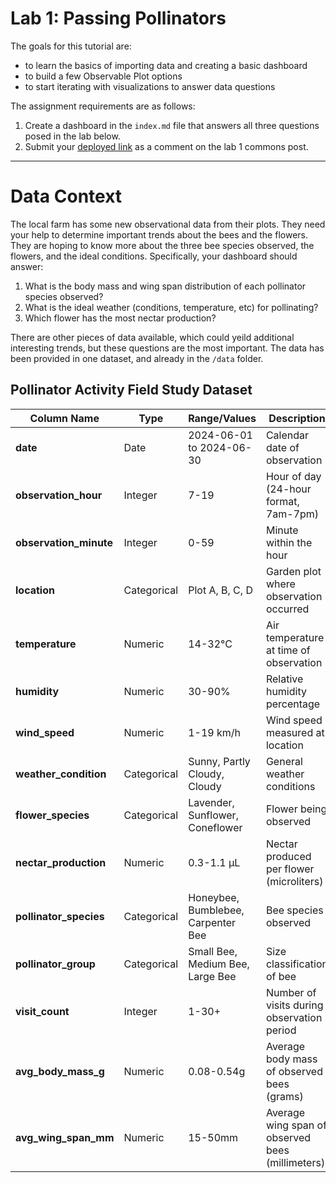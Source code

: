 # Lab 1: Passing Pollinators

The goals for this tutorial are:

- to learn the basics of importing data and creating a basic dashboard
- to build a few Observable Plot options
- to start iterating with visualizations to answer data questions

The assignment requirements are as follows:

1. Create a dashboard in the `index.md` file that answers all three questions posed in the lab below.
2. Submit your [deployed link](#4-set-up-your-github-pages-for-your-deployment) as a comment on the lab 1 commons post.

---

# Data Context

The local farm has some new observational data from their plots. They need your help to determine important trends about the bees and the flowers. They are hoping to know more about the three bee species observed, the flowers, and the ideal conditions. Specifically, your dashboard should answer:
  1. What is the body mass and wing span distribution of each pollinator species observed?
  2. What is the ideal weather (conditions, temperature, etc) for pollinating?
  3. Which flower has the most nectar production?

There are other pieces of data available, which could yeild additional interesting trends, but these questions are the most important. The data has been provided in one dataset, and already in the `/data` folder. 

## Pollinator Activity Field Study Dataset

| Column Name | Type | Range/Values | Description |
|-------------|------|--------------|-------------|
| **date** | Date | 2024-06-01 to 2024-06-30 | Calendar date of observation |
| **observation_hour** | Integer | 7-19 | Hour of day (24-hour format, 7am-7pm) |
| **observation_minute** | Integer | 0-59 | Minute within the hour |
| **location** | Categorical | Plot A, B, C, D | Garden plot where observation occurred |
| **temperature** | Numeric | 14-32°C | Air temperature at time of observation |
| **humidity** | Numeric | 30-90% | Relative humidity percentage |
| **wind_speed** | Numeric | 1-19 km/h | Wind speed measured at location |
| **weather_condition** | Categorical | Sunny, Partly Cloudy, Cloudy | General weather conditions |
| **flower_species** | Categorical | Lavender, Sunflower, Coneflower | Flower being observed |
| **nectar_production** | Numeric | 0.3-1.1 μL | Nectar produced per flower (microliters) |
| **pollinator_species** | Categorical | Honeybee, Bumblebee, Carpenter Bee | Bee species observed |
| **pollinator_group** | Categorical | Small Bee, Medium Bee, Large Bee | Size classification of bee |
| **visit_count** | Integer | 1-30+ | Number of visits during observation period |
| **avg_body_mass_g** | Numeric | 0.08-0.54g | Average body mass of observed bees (grams) |
| **avg_wing_span_mm** | Numeric | 15-50mm | Average wing span of observed bees (millimeters) |

